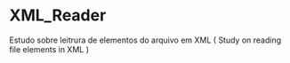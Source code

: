 # XML_Reader
Estudo sobre leitrura de elementos do arquivo em XML
 ( Study on reading file elements in XML )
